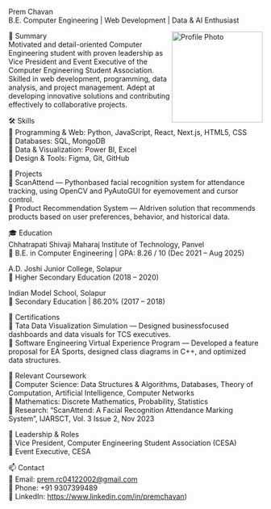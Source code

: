 Prem Chavan  
 B.E. Computer Engineering | Web Development | Data & AI Enthusiast  

<img align="right" src="https://github.com/Asylum0741/Asylum0741/blob/main/profile.jpg" alt="Profile Photo" width="180" style="borderradius:50%;" />  



 📌 Summary  
Motivated and detail-oriented Computer Engineering student with proven leadership as Vice President and Event Executive of the Computer Engineering Student Association. Skilled in web development, programming, data analysis, and project management. Adept at developing innovative solutions and contributing effectively to collaborative projects.  



 🛠️ Skills  
	Programming & Web: Python, JavaScript, React, Next.js, HTML5, CSS  
	Databases: SQL, MongoDB  
	Data & Visualization: Power BI, Excel  
	Design & Tools: Figma, Git, GitHub  



 📂 Projects  
	ScanAttend — Pythonbased facial recognition system for attendance tracking, using OpenCV and PyAutoGUI for eyemovement and cursor control.  
	Product Recommendation System — AIdriven solution that recommends products based on user preferences, behavior, and historical data.  



 🎓 Education  
Chhatrapati Shivaji Maharaj Institute of Technology, Panvel  
	B.E. in Computer Engineering | GPA: 8.26 / 10 (Dec 2021 – Aug 2025)  

A.D. Joshi Junior College, Solapur  
	Higher Secondary Education (2018 – 2020)  

Indian Model School, Solapur  
	Secondary Education | 86.20% (2017 – 2018)



 📜 Certifications  
	Tata Data Visualization Simulation — Designed businessfocused dashboards and data visuals for TCS executives.  
	Software Engineering Virtual Experience Program — Developed a feature proposal for EA Sports, designed class diagrams in C++, and optimized data structures.  



 📘 Relevant Coursework  
	Computer Science: Data Structures & Algorithms, Databases, Theory of Computation, Artificial Intelligence, Computer Networks  
	Mathematics: Discrete Mathematics, Probability, Statistics  
	Research: “ScanAttend: A Facial Recognition Attendance Marking System”, IJARSCT, Vol. 3 Issue 2, Nov 2023  



 🏅 Leadership & Roles  
	Vice President, Computer Engineering Student Association (CESA)  
	Event Executive, CESA  



 📫 Contact  
 📧 Email: prem.rc04122002@gmail.com  
 📱 Phone: +91 9307399489  
 🔗 LinkedIn: https://www.linkedin.com/in/premchavan)  
 
